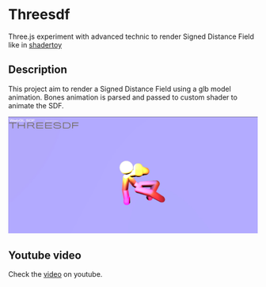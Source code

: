 # Threesdf

Three.js experiment with advanced technic to render Signed Distance Field like in [shadertoy](https://shadertoy.com)

## Description


This project aim to render a Signed Distance Field using a glb model animation. Bones animation is parsed and passed to custom shader to animate the SDF.


![preview](./images/preview.jpg)

## Youtube video

Check the [video](https://youtu.be/YFtmx5Ad26Y) on youtube.


